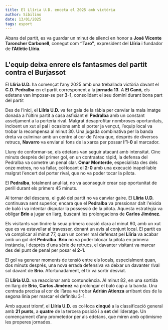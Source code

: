 ```yaml
---
title: El Llíria U.D. enceta el 2025 amb victòria
author: Sibilino
date: 13/01/2025
tags: esport
---
```


Abans del partit, es va guardar un minut de silenci en honor a **José Vicente Taroncher Carbonell**, conegut com **“Taro”**, expresident del **Llíria** i fundador de **l’Atlètic Llíria**. 

## L'equip deixa enrere els fantasmes del partit contra el Burjassot

El **Llíria U.D.** ha començat l’any 2025 amb una treballada victòria davant el **C.D. Pedralba** en el partit corresponent a la **jornada 13**. A **El Canó**, els edetans van imposar-se per **3-1**, consolidant el seu domini durant bona part del partit

Des de l’inici, el **Llíria U.D.** va fer gala de la ràbia per canviar la mala imatge donada a l'últim partit a casa asfixiant el **Pedralba** amb un constant assetjament a la porteria rival. Malgrat desaprofitar nombroses oportunitats, incloent un xut al pal i ocasions amb el porter ja vençut, l’equip local va trobar la recompensa al minut 30. Una jugada combinativa per la banda dreta va culminar amb un centre al cor de l'àrea que, després de diversos retrucs, **Navarro** va enviar al fons de la xarxa per possar **l’1-0** al marcador.

Lluny de conformar-se, els edetans van seguir atacant amb intensitat. Cinc minuts després del primer gol, en un contraatac ràpid, la defensa del Pedralba va cometre un penal clar. **Omar Monterde**, especialista des dels onze metres, no va fallar, col·locant el **2-0** amb una execució inapel·lable malgrat l’encert del porter rival, que no va poder tocar la pilota.

El **Pedralba**, totalment anul·lat, no va aconseguir crear cap oportunitat de perill durant els primers 45 minuts.

Al tornar del descans, el guió del partit no va canviar gaire. El **Llíria U.D.** continuava sent superior, encara que el **Pedralba** va pressionar dalt l'eixida de baló i va intentar disputar la possessió de la pilota. Aquesta estratègia va obligar **Brio** a jugar en llarg, buscant les prolongacions de **Carlos Jiménez**.

Els visitants van tindre la seua primera ocasió clara al minut 60, amb un xut que es va estavellar al travesser, donant un avís al conjunt local. El partit es va complicar al minut 77, quan un corner mal defensat pel **Llíria** va acabar amb un gol del **Pedralba**. **Brio** no va poder blocar la pilota en primera instància, i després d’una sèrie de retrucs, el davanter visitant va marcar des del punt de penal per posar el **2-1**.

El gol va generar moments de tensió entre els locals, especialment quan, dos minuts després, una nova errada defensiva va deixar un davanter rival sol davant de **Brio**. Afortunadament, el tir va sortir desviat.

El **Llíria U.D.** va reaccionar amb contundència. Al minut 82, en una sortida en llarg de **Brio**, **Carlos Jiménez** va prolongar el baló cap a la banda. Una centrada precisa al cor de l’àrea va trobar **Adrián Atienza** arribant des de la segona línia per marcar el definitiu 3-1.

Amb aquest triomf, el **Llíria U.D.** es col·loca **cinqué** a la classificació general amb **21 punts**, a **quatre** de la tercera posició i a **set** del lideratge. Un començament d’any prometedor per als edetans, que miren amb optimisme les properes jornades.